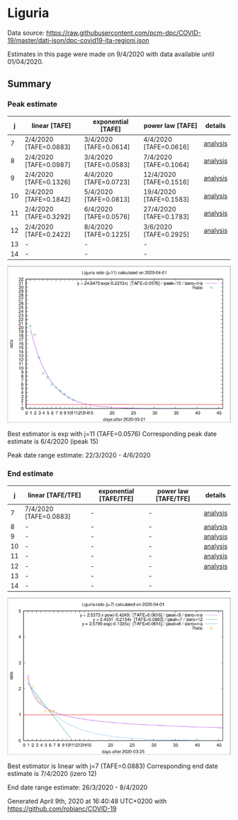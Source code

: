 # Liguria


Data source: https://raw.githubusercontent.com/pcm-dpc/COVID-19/master/dati-json/dpc-covid19-ita-regioni.json

Estimates in this page were made on 9/4/2020 with data available until 01/04/2020.


## Summary 

### Peak estimate 
|j|linear [TAFE]|exponential [TAFE]|power law [TAFE]|details|
|---|----|-----------|---------|-------|
|7|2/4/2020 [TAFE=0.0883]|3/4/2020 [TAFE=0.0614]|4/4/2020 [TAFE=0.0616]|[analysis](COVID-19_liguria_j7_2020-04-01.md)|
|8|2/4/2020 [TAFE=0.0987]|3/4/2020 [TAFE=0.0583]|7/4/2020 [TAFE=0.1064]|[analysis](COVID-19_liguria_j8_2020-04-01.md)|
|9|2/4/2020 [TAFE=0.1326]|4/4/2020 [TAFE=0.0723]|12/4/2020 [TAFE=0.1516]|[analysis](COVID-19_liguria_j9_2020-04-01.md)|
|10|2/4/2020 [TAFE=0.1842]|5/4/2020 [TAFE=0.0813]|19/4/2020 [TAFE=0.1583]|[analysis](COVID-19_liguria_j10_2020-04-01.md)|
|11|2/4/2020 [TAFE=0.3292]|6/4/2020 [TAFE=0.0576]|27/4/2020 [TAFE=0.1783]|[analysis](COVID-19_liguria_j11_2020-04-01.md)|
|12|2/4/2020 [TAFE=0.2422]|8/4/2020 [TAFE=0.1225]|3/6/2020 [TAFE=0.2925]|[analysis](COVID-19_liguria_j12_2020-04-01.md)|
|13|-|-|-||
|14|-|-|-||

![best peak estimate](COVID-19_liguria_j11_2020-04-01.png)

Best estimator is exp with j=11 (TAFE=0.0576)
Corresponding peak date estimate is 6/4/2020 (ipeak 15)


Peak date range estimate: 22/3/2020 - 4/6/2020

### End estimate 
|j|linear [TAFE/TFE]|exponential [TAFE/TFE]|power law [TAFE/TFE]|details|
|---|----|-----------|---------|-------|
|7|7/4/2020 [TAFE=0.0883]|-|-|[analysis](COVID-19_liguria_j7_2020-04-01.md)|
|8|-|-|-|[analysis](COVID-19_liguria_j8_2020-04-01.md)|
|9|-|-|-|[analysis](COVID-19_liguria_j9_2020-04-01.md)|
|10|-|-|-|[analysis](COVID-19_liguria_j10_2020-04-01.md)|
|11|-|-|-|[analysis](COVID-19_liguria_j11_2020-04-01.md)|
|12|-|-|-|[analysis](COVID-19_liguria_j12_2020-04-01.md)|
|13|-|-|-||
|14|-|-|-||

![best zero estimate](COVID-19_liguria_j7_2020-04-01.png)

Best estimator is linear with j=7 (TAFE=0.0883)
Corresponding end date estimate is 7/4/2020 (izero 12)


End date range estimate: 26/3/2020 - 8/4/2020

Generated April 9th, 2020 at 16:40:48 UTC+0200 with https://github.com/robianc/COVID-19
